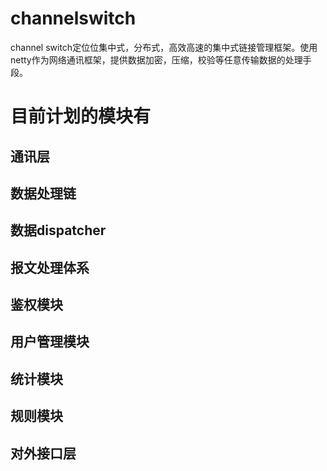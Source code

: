 # channelswitch
channel switch定位位集中式，分布式，高效高速的集中式链接管理框架。使用netty作为网络通讯框架，提供数据加密，压缩，校验等任意传输数据的处理手段。

# 目前计划的模块有
## 通讯层
## 数据处理链
## 数据dispatcher
## 报文处理体系
## 鉴权模块
## 用户管理模块
## 统计模块
## 规则模块
## 对外接口层
